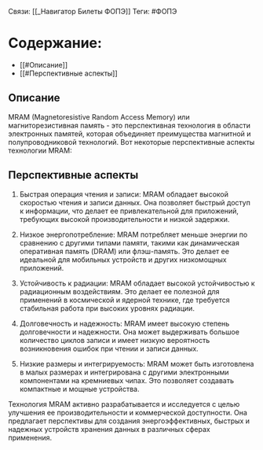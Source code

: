 Связи: [[_Навигатор Билеты ФОПЭ]]
Теги: #ФОПЭ 

# Содержание:
- [[#Описание]]
- [[#Перспективные аспекты]]

## Описание
MRAM (Magnetoresistive Random Access Memory) или магниторезистивная память - это перспективная технология в области электронных памятей, которая объединяет преимущества магнитной и полупроводниковой технологий. Вот некоторые перспективные аспекты технологии MRAM:


## Перспективные аспекты
1. Быстрая операция чтения и записи: MRAM обладает высокой скоростью чтения и записи данных. Она позволяет быстрый доступ к информации, что делает ее привлекательной для приложений, требующих высокой производительности и низкой задержки.

2. Низкое энергопотребление: MRAM потребляет меньше энергии по сравнению с другими типами памяти, такими как динамическая оперативная память (DRAM) или флэш-память. Это делает ее идеальной для мобильных устройств и других низкомощных приложений.

3. Устойчивость к радиации: MRAM обладает высокой устойчивостью к радиационным воздействиям. Это делает ее полезной для применений в космической и ядерной технике, где требуется стабильная работа при высоких уровнях радиации.

4. Долговечность и надежность: MRAM имеет высокую степень долговечности и надежности. Она может выдерживать большое количество циклов записи и имеет низкую вероятность возникновения ошибок при чтении и записи данных.

5. Низкие размеры и интегрируемость: MRAM может быть изготовлена в малых размерах и интегрирована с другими электронными компонентами на кремниевых чипах. Это позволяет создавать компактные и мощные устройства.

Технология MRAM активно разрабатывается и исследуется с целью улучшения ее производительности и коммерческой доступности. Она предлагает перспективы для создания энергоэффективных, быстрых и надежных устройств хранения данных в различных сферах применения.